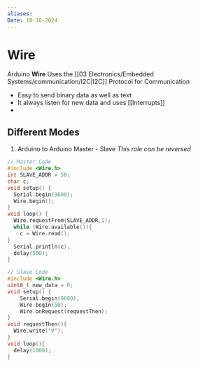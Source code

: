 ```yaml
---
aliases: 
Date: 18-10-2024
---
```

# Wire
Arduino **Wire** Uses the [[03 Electronics/Embedded Systems/communication/I2C|I2C]] Protocol for Communication
- Easy to send binary data as well as text
- It always listen for new data and uses [[Interrupts]]
- 
## Different Modes 
1. Arduino to Arduino Master - Slave 
*This role can be reversed*

```c
// Master Code 
#include <Wire.h>
int SLAVE_ADDR = 50;
char c;
void setup() {
  Serial.begin(9600);
  Wire.begin(); 
}
void loop() {
  Wire.requestFrom(SLAVE_ADDR,1);
  while (Wire.available()){
    c = Wire.read();
}
  Serial.println(c);
  delay(500);
}
```

```c
// Slave Code 
#include <Wire.h>
uint8_t new_data = 0;
void setup() {
	Serial.begin(9600);
 	Wire.begin(50);
	Wire.onRequest(requestThen);
}
void requestThen(){
  Wire.write("V");
}
void loop(){
  delay(1000);
}

```

